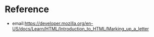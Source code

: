 # Reference

* email:https://developer.mozilla.org/en-US/docs/Learn/HTML/Introduction_to_HTML/Marking_up_a_letter